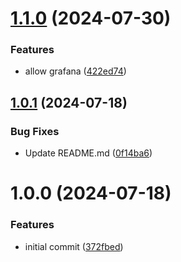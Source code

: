 # [1.1.0](https://github.com/csye7125-su24-team14/helm-postgresql/compare/v1.0.1...v1.1.0) (2024-07-30)


### Features

* allow grafana ([422ed74](https://github.com/csye7125-su24-team14/helm-postgresql/commit/422ed74e9707ef159cef658bf58da09b42493293))

## [1.0.1](https://github.com/csye7125-su24-team14/helm-postgresql/compare/v1.0.0...v1.0.1) (2024-07-18)


### Bug Fixes

* Update README.md ([0f14ba6](https://github.com/csye7125-su24-team14/helm-postgresql/commit/0f14ba60a8a7449013d57369556b5eecac954d75))

# 1.0.0 (2024-07-18)


### Features

* initial commit ([372fbed](https://github.com/csye7125-su24-team14/helm-postgresql/commit/372fbedde126308ee25bcbeefd1f3b761d01d8ef))
